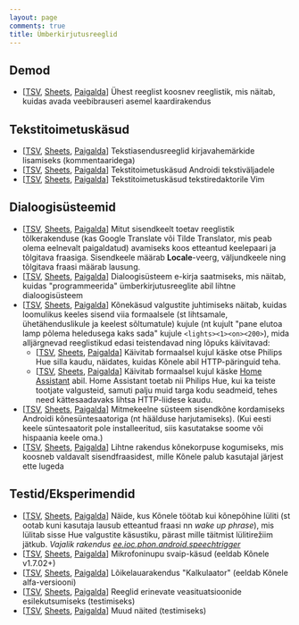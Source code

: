 ```yaml
---
layout: page
comments: true
title: Ümberkirjutusreeglid
---
```

Demod
-----

- [[TSV](https://docs.google.com/spreadsheets/d/1liMiWDiU4iN1faAENtAIbFenbtpjKocJvNxjyuW9hqU/export?format=tsv), [Sheets](https://docs.google.com/spreadsheets/d/1liMiWDiU4iN1faAENtAIbFenbtpjKocJvNxjyuW9hqU/edit?usp=sharing), [Paigalda](1liMiWDiU4iN1faAENtAIbFenbtpjKocJvNxjyuW9hqU.html)] Ühest reeglist koosnev reeglistik, mis näitab, kuidas avada veebibrauseri asemel kaardirakendus

Tekstitoimetuskäsud
-------------------

- [[TSV](https://docs.google.com/spreadsheets/d/1TC7hGq9SDrpiDmRjCxvFzfi6GJwOgKpQDQqTm086Xuk/export?format=tsv), [Sheets](https://docs.google.com/spreadsheets/d/1TC7hGq9SDrpiDmRjCxvFzfi6GJwOgKpQDQqTm086Xuk/edit?usp=sharing), [Paigalda](1TC7hGq9SDrpiDmRjCxvFzfi6GJwOgKpQDQqTm086Xuk.html)] Tekstiasendusreeglid kirjavahemärkide lisamiseks (kommentaaridega)
- [[TSV](https://docs.google.com/spreadsheets/d/1cOkZZ1l8aEsWNHj_ynZm9VPKuktDWCy4tRZlT7qc_Og/export?format=tsv), [Sheets](https://docs.google.com/spreadsheets/d/1cOkZZ1l8aEsWNHj_ynZm9VPKuktDWCy4tRZlT7qc_Og/edit?usp=sharing), [Paigalda](1cOkZZ1l8aEsWNHj_ynZm9VPKuktDWCy4tRZlT7qc_Og.html)] Tekstitoimetuskäsud Androidi tekstiväljadele
- [[TSV](https://docs.google.com/spreadsheets/d/13yVjVHMrHVBMZQYaBkHXdvE5U_MUgkW7XbKONYCc2xA/export?format=tsv), [Sheets](https://docs.google.com/spreadsheets/d/13yVjVHMrHVBMZQYaBkHXdvE5U_MUgkW7XbKONYCc2xA/edit?usp=sharing), [Paigalda](13yVjVHMrHVBMZQYaBkHXdvE5U_MUgkW7XbKONYCc2xA.html)] Tekstitoimetuskäsud tekstiredaktorile Vim

Dialoogisüsteemid
-----------------

- [[TSV](https://docs.google.com/spreadsheets/d/1ndVmgLCG1wZ0cedfaAhL_kzw9aoqyP5jnsp1I-qFHwQ/export?format=tsv), [Sheets](https://docs.google.com/spreadsheets/d/1ndVmgLCG1wZ0cedfaAhL_kzw9aoqyP5jnsp1I-qFHwQ/edit?usp=sharing), [Paigalda](1ndVmgLCG1wZ0cedfaAhL_kzw9aoqyP5jnsp1I-qFHwQ.html)] Mitut sisendkeelt toetav reeglistik tõlkerakenduse (kas Google Translate või Tilde Translator, mis peab olema eelnevalt paigaldatud) avamiseks koos etteantud keelepaari ja tõlgitava fraasiga. Sisendkeele määrab __Locale__-veerg, väljundkeele ning tõlgitava fraasi määrab lausung.
- [[TSV](https://docs.google.com/spreadsheets/d/1a_waZskhCxM0NGy6T0_cIAzWd7rHocg0kBvFAIJ6M2s/export?format=tsv), [Sheets](https://docs.google.com/spreadsheets/d/1a_waZskhCxM0NGy6T0_cIAzWd7rHocg0kBvFAIJ6M2s/edit?usp=sharing), [Paigalda](1a_waZskhCxM0NGy6T0_cIAzWd7rHocg0kBvFAIJ6M2s.html)] Dialoogisüsteem e-kirja saatmiseks, mis näitab, kuidas "programmeerida" ümberkirjutusreeglite abil lihtne dialoogisüsteem
- [[TSV](https://docs.google.com/spreadsheets/d/1ZAlBIZniTNorGn8U_WwOxNURT9NlyiGfzjGslIbNx2k/export?format=tsv), [Sheets](https://docs.google.com/spreadsheets/d/1ZAlBIZniTNorGn8U_WwOxNURT9NlyiGfzjGslIbNx2k/edit?usp=sharing), [Paigalda](1ZAlBIZniTNorGn8U_WwOxNURT9NlyiGfzjGslIbNx2k.html)] Kõnekäsud valgustite juhtimiseks näitab, kuidas loomulikus keeles sisend viia formaalsele (st lihtsamale, ühetähenduslikule ja keelest sõltumatule) kujule (nt kujult "pane elutoa lamp põlema heledusega kaks sada" kujule ``<lights><1><on><200>``), mida alljärgnevad reeglistikud edasi teistendavad ning lõpuks käivitavad:
  - [[TSV](https://docs.google.com/spreadsheets/d/1owXRMDRIGvi4Ya0lP6_LXsbZXs-sslwhzEye5pGAXbo/export?format=tsv), [Sheets](https://docs.google.com/spreadsheets/d/1owXRMDRIGvi4Ya0lP6_LXsbZXs-sslwhzEye5pGAXbo/edit?usp=sharing), [Paigalda](1owXRMDRIGvi4Ya0lP6_LXsbZXs-sslwhzEye5pGAXbo.html)] Käivitab formaalsel kujul käske otse Philips Hue silla kaudu, näidates, kuidas Kõnele abil HTTP-päringuid teha.
  - [[TSV](https://docs.google.com/spreadsheets/d/1lxvkGerd_WMljca0dsgxViw_5cnOEgDzneBL-uXI-xI/export?format=tsv), [Sheets](https://docs.google.com/spreadsheets/d/1lxvkGerd_WMljca0dsgxViw_5cnOEgDzneBL-uXI-xI/edit?usp=sharing), [Paigalda](1lxvkGerd_WMljca0dsgxViw_5cnOEgDzneBL-uXI-xI.html)] Käivitab formaalsel kujul käske [Home Assistant](https://home-assistant.io/) abil. Home Assistant toetab nii Philips Hue, kui ka teiste tootjate valgusteid, samuti palju muid targa kodu seadmeid, tehes need kättesaadavaks lihtsa HTTP-liidese kaudu.
- [[TSV](https://docs.google.com/spreadsheets/d/1ViO4swIovvuRJC-kiPaQOIdAkuwHCbQvTQlNUwaAoJQ/export?format=tsv), [Sheets](https://docs.google.com/spreadsheets/d/1ViO4swIovvuRJC-kiPaQOIdAkuwHCbQvTQlNUwaAoJQ/edit?usp=sharing), [Paigalda](1ViO4swIovvuRJC-kiPaQOIdAkuwHCbQvTQlNUwaAoJQ.html)] Mitmekeelne süsteem sisendkõne kordamiseks Androidi kõnesüntesaatoriga (nt häälduse harjutamiseks). (Kui eesti keele süntesaatorit pole installeeritud, siis kasutatakse soome või hispaania keele oma.)
- [[TSV](https://docs.google.com/spreadsheets/d/1GvBl2Tq9sZRrQCRnsttpYliyR7vraDpMHReVyoOijq4/export?format=tsv), [Sheets](https://docs.google.com/spreadsheets/d/1GvBl2Tq9sZRrQCRnsttpYliyR7vraDpMHReVyoOijq4/edit?usp=sharing), [Paigalda](1GvBl2Tq9sZRrQCRnsttpYliyR7vraDpMHReVyoOijq4.html)] Lihtne rakendus kõnekorpuse kogumiseks, mis koosneb valdavalt sisendfraasidest, mille Kõnele palub kasutajal järjest ette lugeda

Testid/Eksperimendid
--------------------

- [[TSV](https://docs.google.com/spreadsheets/d/1jYhX5ARj_I5c78K9ECUDmE9gr96xes732vFlJsuGLtk/export?format=tsv), [Sheets](https://docs.google.com/spreadsheets/d/1jYhX5ARj_I5c78K9ECUDmE9gr96xes732vFlJsuGLtk/edit?usp=sharing), [Paigalda](1jYhX5ARj_I5c78K9ECUDmE9gr96xes732vFlJsuGLtk.html)] Näide, kus Kõnele töötab kui kõnepõhine lüliti (st ootab kuni kasutaja lausub etteantud fraasi nn _wake up phrase_), mis lülitab sisse Hue valgustite käsustiku, pärast mille täitmist lülitirežiim jätkub. _Vajalik rakendus [ee.ioc.phon.android.speechtrigger](https://github.com/Kaljurand/speech-trigger)_
- [[TSV](https://docs.google.com/spreadsheets/d/1c4Rbo6LLTr24Yw0NO9lZiXsPe36aCozmqrPvHScw2Ss/export?format=tsv), [Sheets](https://docs.google.com/spreadsheets/d/1c4Rbo6LLTr24Yw0NO9lZiXsPe36aCozmqrPvHScw2Ss/edit?usp=sharing), [Paigalda](1c4Rbo6LLTr24Yw0NO9lZiXsPe36aCozmqrPvHScw2Ss.html)] Mikrofoninupu svaip-käsud (eeldab Kõnele v1.7.02+)
- [[TSV](https://docs.google.com/spreadsheets/d/1lG3e0lhOyrRnYTLrbroLR2g3Z6R3QdwFOvRBna7Du5I/export?format=tsv), [Sheets](https://docs.google.com/spreadsheets/d/1lG3e0lhOyrRnYTLrbroLR2g3Z6R3QdwFOvRBna7Du5I/edit?usp=sharing), [Paigalda](1lG3e0lhOyrRnYTLrbroLR2g3Z6R3QdwFOvRBna7Du5I.html)] Lõikelauarakendus "Kalkulaator" (eeldab Kõnele alfa-versiooni)
- [[TSV](https://docs.google.com/spreadsheets/d/1ZrkBeDT3C9OplX4uDL_HG4lLAJajBgZDxy8VK_3JyYg/export?format=tsv), [Sheets](https://docs.google.com/spreadsheets/d/1ZrkBeDT3C9OplX4uDL_HG4lLAJajBgZDxy8VK_3JyYg/edit?usp=sharing), [Paigalda](1ZrkBeDT3C9OplX4uDL_HG4lLAJajBgZDxy8VK_3JyYg.html)] Reeglid erinevate veasituatsioonide esilekutsumiseks (testimiseks)
- [[TSV](https://docs.google.com/spreadsheets/d/1SXxXcJf6YQv7ALb_2QJWPs9tVsk4SGc-vxSy6n6l1S0/export?format=tsv), [Sheets](https://docs.google.com/spreadsheets/d/1SXxXcJf6YQv7ALb_2QJWPs9tVsk4SGc-vxSy6n6l1S0/edit?usp=sharing), [Paigalda](1SXxXcJf6YQv7ALb_2QJWPs9tVsk4SGc-vxSy6n6l1S0.html)] Muud näited (testimiseks)

